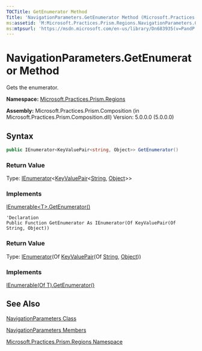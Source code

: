 ```yaml
---
TOCTitle: GetEnumerator Method
Title: 'NavigationParameters.GetEnumerator Method (Microsoft.Practices.Prism.Regions)'
ms:assetid: 'M:Microsoft.Practices.Prism.Regions.NavigationParameters.GetEnumerator'
ms:mtpsurl: 'https://msdn.microsoft.com/en-us/library/Dn683935(v=PandP.50)'
---
```


# NavigationParameters.GetEnumerator Method

Gets the enumerator.

**Namespace:** [Microsoft.Practices.Prism.Regions](https://msdn.microsoft.com/en-us/library/microsoft.practices.prism.regions(v=pandp.50))

**Assembly:** Microsoft.Practices.Prism.Composition (in Microsoft.Practices.Prism.Composition.dll) Version: 5.0.0.0 (5.0.0.0)

## Syntax

```C#
public IEnumerator<KeyValuePair<string, Object>> GetEnumerator()
```
### Return Value

Type: [IEnumerator](http://msdn.microsoft.com/en-us/library/78dfe2yb)&lt;[KeyValuePair](http://msdn.microsoft.com/en-us/library/5tbh8a42)&lt;[String](http://msdn.microsoft.com/en-us/library/s1wwdcbf), [Object](http://msdn.microsoft.com/en-us/library/e5kfa45b)&gt;&gt;
### Implements

[IEnumerable&lt;T&gt;.GetEnumerator()](http://msdn.microsoft.com/en-us/library/s793z9y2)


```VB
'Declaration
Public Function GetEnumerator As IEnumerator(Of KeyValuePair(Of String, Object))
```

### Return Value

Type: [IEnumerator](http://msdn.microsoft.com/en-us/library/78dfe2yb)(Of [KeyValuePair](http://msdn.microsoft.com/en-us/library/5tbh8a42)(Of [String](http://msdn.microsoft.com/en-us/library/s1wwdcbf), [Object](http://msdn.microsoft.com/en-us/library/e5kfa45b)))
### Implements

[IEnumerable(Of T).GetEnumerator()](http://msdn.microsoft.com/en-us/library/s793z9y2)

## See Also

[NavigationParameters Class](https://msdn.microsoft.com/en-us/library/microsoft.practices.prism.regions.navigationparameters(v=pandp.50))

[NavigationParameters Members](https://msdn.microsoft.com/en-us/library/microsoft.practices.prism.regions.navigationparameters_members(v=pandp.50))

[Microsoft.Practices.Prism.Regions Namespace](https://msdn.microsoft.com/en-us/library/microsoft.practices.prism.regions(v=pandp.50))
